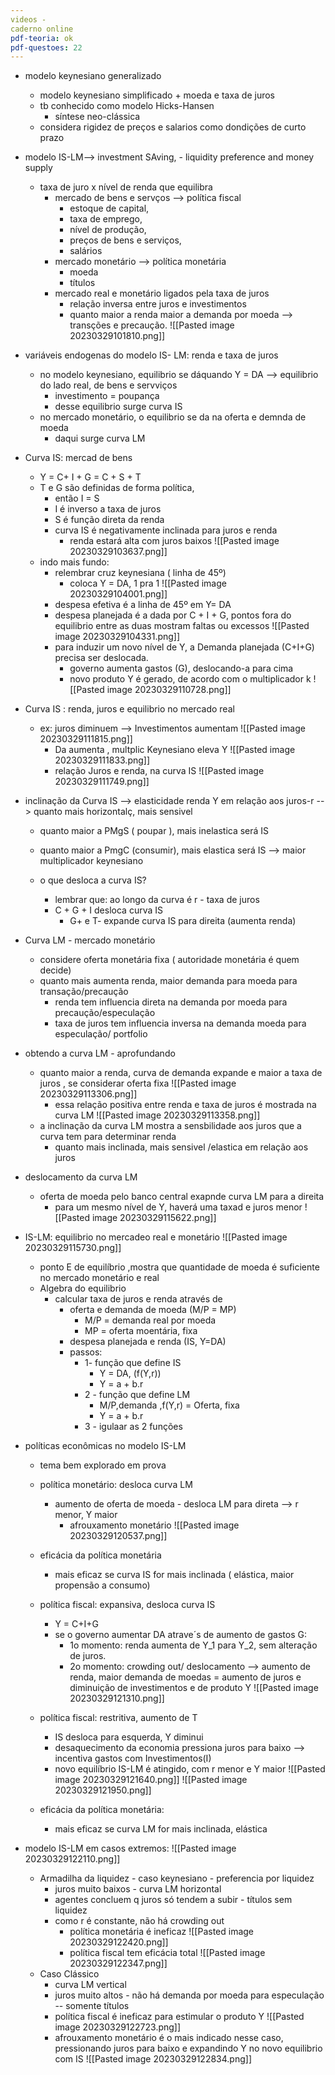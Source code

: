 ```yaml
---
videos -
caderno online
pdf-teoria: ok
pdf-questoes: 22
---
```


- modelo keynesiano generalizado
	- modelo keynesiano simplificado + moeda e taxa de juros
	- tb conhecido como modelo Hicks-Hansen
		- síntese neo-clássica
	- considera rigidez de preços e salarios como dondições de curto prazo


- modelo IS-LM--> investment SAving, - liquidity preference and money supply
	- taxa de juro x nível de renda que equilibra
		- mercado de bens e servços --> política fiscal
			- estoque de capital, 
			- taxa de emprego, 
			- nível de produção, 
			- preços de bens e serviços, 
			- salários
		- mercado monetário -->  política monetária
			- moeda
			- títulos
		- mercado real e monetário ligados pela taxa de juros
			- relação inversa entre juros e investimentos
			- quanto maior a renda maior a demanda por moeda --> transções e precaução.
	![[Pasted image 20230329101810.png]]

- variáveis endogenas do modelo IS- LM: renda e taxa de juros
	- no modelo keynesiano, equilibrio se dáquando Y = DA --> equilibrio do lado real,  de bens e servviços
		- investimento = poupança
		- desse equilibrio surge curva IS
	- no mercado monetário, o equilibrio se da na oferta e demnda de moeda
		- daqui surge curva LM


- Curva IS: mercad de bens
	- Y = C+ I + G = C + S + T
	- T e G são definidas de forma política, 
		- então I = S
		- I é inverso a taxa de juros
		- S é função direta da renda
		- curva IS é negativamente inclinada para juros e renda
			- renda estará alta com juros baixos
			![[Pasted image 20230329103637.png]]
	- indo mais fundo:
		- relembrar cruz keynesiana ( linha de 45º) 
			- coloca Y = DA, 1 pra 1 
				![[Pasted image 20230329104001.png]]
		- despesa efetiva é a linha de 45º em Y= DA
		- despesa planejada é a dada por C + I + G, pontos fora do equilibrio entre as duas mostram faltas ou excessos
			![[Pasted image 20230329104331.png]]
		- para induzir um novo nível de Y, a Demanda planejada (C+I+G) precisa ser deslocada.
			- governo aumenta gastos (G), deslocando-a para cima
			- novo produto Y é gerado, de acordo com o multiplicador k
			![[Pasted image 20230329110728.png]]

- Curva IS : renda, juros e equilibrio no mercado real
	- ex: juros diminuem --> Investimentos aumentam 
		![[Pasted image 20230329111815.png]]
		- Da aumenta , multplic Keynesiano eleva Y
			![[Pasted image 20230329111833.png]]
		- relação Juros e renda, na curva IS
			![[Pasted image 20230329111749.png]]

- inclinação da Curva IS --> elasticidade renda Y em relação aos juros-r --> quanto mais horizontalç, mais sensivel
	- quanto maior a PMgS ( poupar ), mais inelastica será IS
	- quanto maior a PmgC (consumir), mais elastica será IS --> maior multiplicador keynesiano

	- o que desloca a curva IS?
		- lembrar que: ao longo da curva é r - taxa de juros
		- C + G + I desloca curva IS
			- G+ e T- expande curva IS para direita (aumenta renda)


- Curva LM - mercado monetário
	- considere oferta monetária fixa ( autoridade monetária é quem decide)
	- quanto mais aumenta renda, maior demanda para moeda para transação/precaução  
		- renda tem influencia direta na demanda por moeda para precaução/especulação
		- taxa de juros tem influencia inversa na demanda moeda para especulação/ portfolio

- obtendo a curva LM - aprofundando
	- quanto maior a renda, curva de demanda expande e maior a taxa de juros , se considerar oferta fixa
		![[Pasted image 20230329113306.png]]
		- essa relação positiva entre renda e taxa de juros é mostrada na curva LM
			![[Pasted image 20230329113358.png]]
	- a inclinação da curva LM mostra a sensbilidade aos juros que a curva tem para determinar renda
		- quanto mais inclinada, mais sensivel /elastica em relação aos juros

- deslocamento da curva LM
	- oferta de moeda pelo banco central exapnde curva LM para a direita
		- para um mesmo nível de Y, haverá uma taxad e juros menor
		![[Pasted image 20230329115622.png]]

- IS-LM: equilibrio no mercadeo real e monetário
	![[Pasted image 20230329115730.png]]
	- ponto E de equilíbrio ,mostra que quantidade de moeda é suficiente no mercado monetário e real
	- Algebra do equilibrio
		- calcular taxa de juros e renda através de
			- oferta e demanda de moeda (M/P = MP)
				- M/P = demanda real por moeda
				- MP = oferta moentária, fixa
			- despesa planejada e renda (IS, Y=DA)
			- passos:
				- 1- função que define IS
					- Y = DA, (f(Y,r))
					- Y = a + b.r
				- 2 - função que define LM
					- M/P,demanda ,f(Y,r) = Oferta, fixa
					- Y = a + b.r
				- 3 - igulaar as 2 funções

- políticas econômicas no modelo IS-LM
	- tema bem explorado em prova
	- política monetário: desloca curva LM
		- aumento de oferta de moeda - desloca LM para direta --> r menor, Y maior
			- afrouxamento monetário
			![[Pasted image 20230329120537.png]]
	- eficácia da política monetária
		- mais eficaz se curva IS for mais inclinada ( elástica, maior propensão a consumo)
	- política fiscal: expansiva, desloca curva IS
		- Y = C+I+G
		- se o governo aumentar DA atrave´s de aumento de gastos G:
			- 1o momento: renda aumenta de Y_1 para Y_2, sem alteração de juros.
			- 2o momento: crowding out/ deslocamento --> aumento de renda, maior demanda de moedas = aumento de juros e diminuição de investimentos e de produto Y
				![[Pasted image 20230329121310.png]]
				
	- política fiscal: restritiva, aumento de T
		- IS desloca para esquerda, Y diminui
		- desaquecimento da economia pressiona juros para baixo --> incentiva gastos com Investimentos(I)
		- novo equilíbrio IS-LM é atingido, com r menor e Y maior
			![[Pasted image 20230329121640.png]]
			![[Pasted image 20230329121950.png]]
	- eficácia da política monetária:
		- mais eficaz se curva LM for mais inclinada, elástica

- modelo IS-LM em casos extremos:
	![[Pasted image 20230329122110.png]]
	- Armadilha da liquidez - caso keynesiano - preferencia por liquidez
		- juros muito baixos - curva LM horizontal
		- agentes concluem q juros só tendem a subir - títulos sem liquidez
		- como r é constante, não há crowding out
			- política monetária é ineficaz
			![[Pasted image 20230329122420.png]]
			- política fiscal tem eficácia total
			![[Pasted image 20230329122347.png]]
	- Caso Clássico
		- curva LM vertical
		- juros muito altos - não há demanda por moeda para especulação -- somente títulos
		- política fiscal é ineficaz para estimular o produto Y
		![[Pasted image 20230329122723.png]]
		- afrouxamento monetário é o mais indicado nesse caso, pressionando juros para baixo e expandindo Y no novo equilibrio com IS
		![[Pasted image 20230329122834.png]]
	
